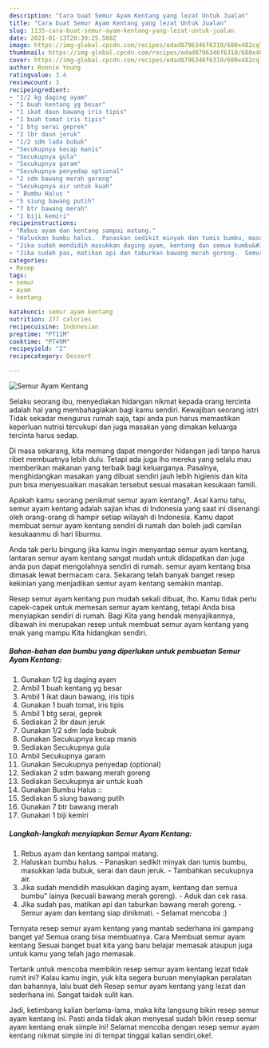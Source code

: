 ```yaml
---
description: "Cara buat Semur Ayam Kentang yang lezat Untuk Jualan"
title: "Cara buat Semur Ayam Kentang yang lezat Untuk Jualan"
slug: 1135-cara-buat-semur-ayam-kentang-yang-lezat-untuk-jualan
date: 2021-01-13T20:39:25.508Z
image: https://img-global.cpcdn.com/recipes/edad8796346f6310/680x482cq70/semur-ayam-kentang-foto-resep-utama.jpg
thumbnail: https://img-global.cpcdn.com/recipes/edad8796346f6310/680x482cq70/semur-ayam-kentang-foto-resep-utama.jpg
cover: https://img-global.cpcdn.com/recipes/edad8796346f6310/680x482cq70/semur-ayam-kentang-foto-resep-utama.jpg
author: Ronnie Young
ratingvalue: 3.4
reviewcount: 3
recipeingredient:
- "1/2 kg daging ayam"
- "1 buah kentang yg besar"
- "1 ikat daun bawang iris tipis"
- "1 buah tomat iris tipis"
- "1 btg serai geprek"
- "2 lbr daun jeruk"
- "1/2 sdm lada bubuk"
- "Secukupnya kecap manis"
- "Secukupnya gula"
- "Secukupnya garam"
- "Secukupnya penyedap optional"
- "2 sdm bawang merah goreng"
- "Secukupnya air untuk kuah"
- " Bumbu Halus "
- "5 siung bawang putih"
- "7 btr bawang merah"
- "1 biji kemiri"
recipeinstructions:
- "Rebus ayam dan kentang sampai matang."
- "Haluskan bumbu halus.  Panaskan sedikit minyak dan tumis bumbu, masukkan lada bubuk, serai dan daun jeruk.  Tambahkan secukupnya air."
- "Jika sudah mendidih masukkan daging ayam, kentang dan semua bumbu&#34; lainya (kecuali bawang merah goreng).  Aduk dan cek rasa."
- "Jika sudah pas, matikan api dan taburkan bawang merah goreng.  Semur ayam dan kentang siap dinikmati.  Selamat mencoba :)"
categories:
- Resep
tags:
- semur
- ayam
- kentang

katakunci: semur ayam kentang 
nutrition: 277 calories
recipecuisine: Indonesian
preptime: "PT11M"
cooktime: "PT49M"
recipeyield: "2"
recipecategory: Dessert

---
```



![Semur Ayam Kentang](https://img-global.cpcdn.com/recipes/edad8796346f6310/680x482cq70/semur-ayam-kentang-foto-resep-utama.jpg)

Selaku seorang ibu, menyediakan hidangan nikmat kepada orang tercinta adalah hal yang membahagiakan bagi kamu sendiri. Kewajiban seorang istri Tidak sekadar mengurus rumah saja, tapi anda pun harus memastikan keperluan nutrisi tercukupi dan juga masakan yang dimakan keluarga tercinta harus sedap.

Di masa  sekarang, kita memang dapat mengorder hidangan jadi tanpa harus ribet membuatnya lebih dulu. Tetapi ada juga lho mereka yang selalu mau memberikan makanan yang terbaik bagi keluarganya. Pasalnya, menghidangkan masakan yang dibuat sendiri jauh lebih higienis dan kita pun bisa menyesuaikan masakan tersebut sesuai masakan kesukaan famili. 



Apakah kamu seorang penikmat semur ayam kentang?. Asal kamu tahu, semur ayam kentang adalah sajian khas di Indonesia yang saat ini disenangi oleh orang-orang di hampir setiap wilayah di Indonesia. Kamu dapat membuat semur ayam kentang sendiri di rumah dan boleh jadi camilan kesukaanmu di hari liburmu.

Anda tak perlu bingung jika kamu ingin menyantap semur ayam kentang, lantaran semur ayam kentang sangat mudah untuk didapatkan dan juga anda pun dapat mengolahnya sendiri di rumah. semur ayam kentang bisa dimasak lewat bermacam cara. Sekarang telah banyak banget resep kekinian yang menjadikan semur ayam kentang semakin mantap.

Resep semur ayam kentang pun mudah sekali dibuat, lho. Kamu tidak perlu capek-capek untuk memesan semur ayam kentang, tetapi Anda bisa menyiapkan sendiri di rumah. Bagi Kita yang hendak menyajikannya, dibawah ini merupakan resep untuk membuat semur ayam kentang yang enak yang mampu Kita hidangkan sendiri.

<!--inarticleads1-->

##### Bahan-bahan dan bumbu yang diperlukan untuk pembuatan Semur Ayam Kentang:

1. Gunakan 1/2 kg daging ayam
1. Ambil 1 buah kentang yg besar
1. Ambil 1 ikat daun bawang, iris tipis
1. Gunakan 1 buah tomat, iris tipis
1. Ambil 1 btg serai, geprek
1. Sediakan 2 lbr daun jeruk
1. Gunakan 1/2 sdm lada bubuk
1. Gunakan Secukupnya kecap manis
1. Sediakan Secukupnya gula
1. Ambil Secukupnya garam
1. Gunakan Secukupnya penyedap (optional)
1. Sediakan 2 sdm bawang merah goreng
1. Sediakan Secukupnya air untuk kuah
1. Gunakan  Bumbu Halus ::
1. Sediakan 5 siung bawang putih
1. Gunakan 7 btr bawang merah
1. Gunakan 1 biji kemiri




<!--inarticleads2-->

##### Langkah-langkah menyiapkan Semur Ayam Kentang:

1. Rebus ayam dan kentang sampai matang.
1. Haluskan bumbu halus.  - Panaskan sedikit minyak dan tumis bumbu, masukkan lada bubuk, serai dan daun jeruk.  - Tambahkan secukupnya air.
1. Jika sudah mendidih masukkan daging ayam, kentang dan semua bumbu&#34; lainya (kecuali bawang merah goreng).  - Aduk dan cek rasa.
1. Jika sudah pas, matikan api dan taburkan bawang merah goreng.  - Semur ayam dan kentang siap dinikmati.  - Selamat mencoba :)




Ternyata resep semur ayam kentang yang mantab sederhana ini gampang banget ya! Semua orang bisa membuatnya. Cara Membuat semur ayam kentang Sesuai banget buat kita yang baru belajar memasak ataupun juga untuk kamu yang telah jago memasak.

Tertarik untuk mencoba membikin resep semur ayam kentang lezat tidak rumit ini? Kalau kamu ingin, yuk kita segera buruan menyiapkan peralatan dan bahannya, lalu buat deh Resep semur ayam kentang yang lezat dan sederhana ini. Sangat taidak sulit kan. 

Jadi, ketimbang kalian berlama-lama, maka kita langsung bikin resep semur ayam kentang ini. Pasti anda tiidak akan menyesal sudah bikin resep semur ayam kentang enak simple ini! Selamat mencoba dengan resep semur ayam kentang nikmat simple ini di tempat tinggal kalian sendiri,oke!.

